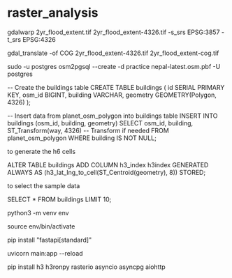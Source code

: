 # raster_analysis



gdalwarp 2yr_flood_extent.tif 2yr_flood_extent-4326.tif -s_srs EPSG:3857 -t_srs EPSG:4326

gdal_translate -of COG 2yr_flood_extent-4326.tif 2yr_flood_extent-cog.tif



sudo -u postgres osm2pgsql --create -d practice nepal-latest.osm.pbf -U postgres


-- Create the buildings table
CREATE TABLE buildings (
  id SERIAL PRIMARY KEY,
  osm_id BIGINT,
  building VARCHAR,
  geometry GEOMETRY(Polygon, 4326)
);

-- Insert data from planet_osm_polygon into buildings table
INSERT INTO buildings (osm_id, building, geometry)
SELECT osm_id, building, ST_Transform(way, 4326)  -- Transform if needed
FROM planet_osm_polygon
WHERE building IS NOT NULL;


to generate the h6 cells

ALTER TABLE buildings ADD COLUMN h3_index h3index GENERATED ALWAYS AS (h3_lat_lng_to_cell(ST_Centroid(geometry), 8)) STORED;

to select the sample data

SELECT *
FROM buildings
LIMIT 10;




python3 -m venv env

source env/bin/activate

pip install "fastapi[standard]"

uvicorn main:app --reload


pip install h3 h3ronpy rasterio asyncio asyncpg aiohttp
